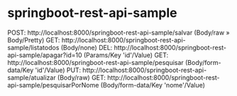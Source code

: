 # springboot-rest-api-sample

POST: http://localhost:8000/springboot-rest-api-sample/salvar (Body/raw » Body/Pretty)
GET: http://localhost:8000/springboot-rest-api-sample/listatodos (Body/none)
DEL: http://localhost:8000/springboot-rest-api-sample/apagar?id=10 (Params/Key 'id'/Value)
GET: http://localhost:8000/springboot-rest-api-sample/pesquisar (Body/form-data/Key 'id'/Value)
PUT: http://localhost:8000/springboot-rest-api-sample/atualizar (Body/raw)
GET: http://localhost:8000/springboot-rest-api-sample/pesquisarPorNome (Body/form-data/Key 'nome'/Value)


